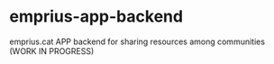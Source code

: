 # emprius-app-backend

emprius.cat APP backend for sharing resources among communities (WORK IN PROGRESS)
